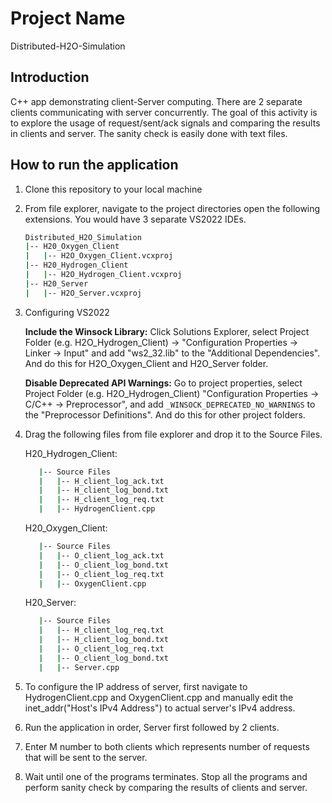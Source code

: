 # Project Name

Distributed-H2O-Simulation

## Introduction

C++ app demonstrating client-Server computing. There are 2 separate clients communicating with server concurrently. The goal of this activity is to explore the usage of request/sent/ack signals and comparing the results in clients and server.
The sanity check is easily done with text files.

## How to run the application

1. Clone this repository to your local machine

2. From file explorer, navigate to the project directories open the following extensions. You would have 3 separate VS2022 IDEs.

   ```bash
   Distributed_H2O_Simulation
   |-- H20_Oxygen_Client
   |   |-- H2O_Oxygen_Client.vcxproj
   |-- H20_Hydrogen_Client
   |   |-- H2O_Hydrogen_Client.vcxproj
   |-- H20_Server
   |   |-- H2O_Server.vcxproj
   ```

3. Configuring VS2022

   **Include the Winsock Library:** Click Solutions Explorer, select Project Folder (e.g. H2O_Hydrogen_Client) -> "Configuration Properties -> Linker -> Input" and add "ws2_32.lib" to the "Additional Dependencies". And do this for H2O_Oxygen_Client and H2O_Server folder.

   **Disable Deprecated API Warnings:** Go to project properties, select Project Folder (e.g. H2O_Hydrogen_Client) "Configuration Properties -> C/C++ -> Preprocessor", and add `_WINSOCK_DEPRECATED_NO_WARNINGS` to the "Preprocessor Definitions". And do this for other project folders.

4. Drag the following files from file explorer and drop it to the Source Files.

   H20_Hydrogen_Client:

   ```bash
      |-- Source Files
      |   |-- H_client_log_ack.txt
      |   |-- H_client_log_bond.txt
      |   |-- H_client_log_req.txt
      |   |-- HydrogenClient.cpp
   ```

   H20_Oxygen_Client:

   ```bash
      |-- Source Files
      |   |-- O_client_log_ack.txt
      |   |-- O_client_log_bond.txt
      |   |-- O_client_log_req.txt
      |   |-- OxygenClient.cpp
   ```

   H20_Server:

   ```bash
      |-- Source Files
      |   |-- H_client_log_req.txt
      |   |-- H_client_log_bond.txt
      |   |-- O_client_log_req.txt
      |   |-- O_client_log_bond.txt
      |   |-- Server.cpp
   ```

5. To configure the IP address of server, first navigate to HydrogenClient.cpp and OxygenClient.cpp and manually edit the inet_addr("Host's IPv4 Address") to actual server's IPv4 address.

6. Run the application in order, Server first followed by 2 clients.

7. Enter M number to both clients which represents number of requests that will be sent to the server.

8. Wait until one of the programs terminates. Stop all the programs and perform sanity check by comparing the results of clients and server.
